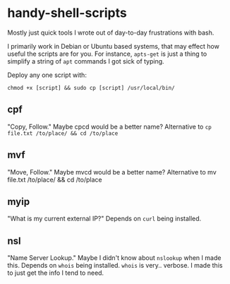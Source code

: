 # handy-shell-scripts
Mostly just quick tools I wrote out of day-to-day frustrations with bash.

I primarily work in Debian or Ubuntu based systems, that may effect how useful the scripts are for you. For instance, `apts-get` is just a thing to simplify a string of `apt` commands I got sick of typing.

Deploy any one script with:
```
chmod +x [script] && sudo cp [script] /usr/local/bin/
```

## cpf
"Copy, Follow." Maybe cpcd would be a better name?
Alternative to `cp file.txt /to/place/ && cd /to/place`

## mvf
"Move, Follow." Maybe mvcd would be a better name?
Alternative to mv file.txt /to/place/ && cd /to/place

## myip
"What is my current external IP?"
Depends on `curl` being installed.

## nsl
"Name Server Lookup." Maybe I didn't know about `nslookup` when I made this.
Depends on `whois` being installed.
`whois` is very.. verbose.  I made this to just get the info I tend to need.

